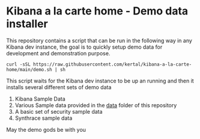# Kibana a la carte home - Demo data installer
This repository contains a script that can be run in the following way in any Kibana dev instance, the goal is to quickly setup demo data for development and demonstration purpose.

```
curl -sSL https://raw.githubusercontent.com/kertal/kibana-a-la-carte-home/main/demo.sh | sh
```

This script waits for the Kibana dev instance to be up an running and then it installs several different sets of demo data

1. Kibana Sample Data
2. Various Sample data provided in the [data](./data) folder of this repository
3. A basic set of security sample data
4. Synthrace sample data

May the demo gods be with you



